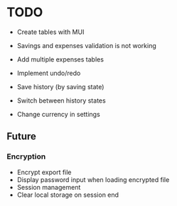 # TODO

- Create tables with MUI

- Savings and expenses validation is not working
- Add multiple expenses tables

- Implement undo/redo

- Save history (by saving state)
- Switch between history states

- Change currency in settings

## Future

### Encryption
- Encrypt export file
- Display password input when loading encrypted file
- Session management
- Clear local storage on session end